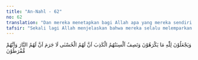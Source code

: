 ```yaml
---
title: "An-Nahl - 62"
no: 62
translation: "Dan mereka menetapkan bagi Allah apa yang mereka sendiri membencinya, dan lidah mereka mengucapkan kebohongan, bahwa sesungguhnya (segala) yang baik-baik untuk mereka. Tidaklah diragukan bahwa nerakalah bagi mereka, dan sesungguhnya mereka segera akan dimasukkan (ke dalamnya)."
tafsir: "Sekali lagi Allah menjelaskan bahwa mereka selalu melemparkan segala hal yang tidak mereka senangi kepada Allah, di antaranya tentang anak perempuan. Mereka tidak mau memiliki anak perempuan, karena menurut mereka anak perempuan hanyalah bagi Allah. Jadi Allahlah yang hina. \n\nDijelaskan juga bahwa mereka selalu menyampaikan kata-kata dusta, yaitu mereka akan selalu bahagia baik di dunia maupun di akhirat, walaupun bergelimang dosa. Hal itu dibantah oleh Allah seraya mengatakan bahwa tempat mereka adalah neraka dan mereka dijebloskan dengan paksa ke dalamnya. \n\nDari informasi di atas, jelas bahwa mereka benar-benar tidak mau mempercayai hari kebangkitan dan tidak mau menyadari kejahatan mereka. Itulah sebabnya Allah swt menegaskan bahwa mereka tidak diragukan lagi akan menjadi penghuni neraka dan akan merasakan azab yang sangat pedih pada saat yang telah ditentukan, yaitu hari akhirat."
---
```


وَيَجْعَلُوْنَ لِلّٰهِ مَا يَكْرَهُوْنَ وَتَصِفُ اَلْسِنَتُهُمُ الْكَذِبَ اَنَّ لَهُمُ الْحُسْنٰى لَا جَرَمَ اَنَّ لَهُمُ النَّارَ وَاَنَّهُمْ مُّفْرَطُوْنَ 
